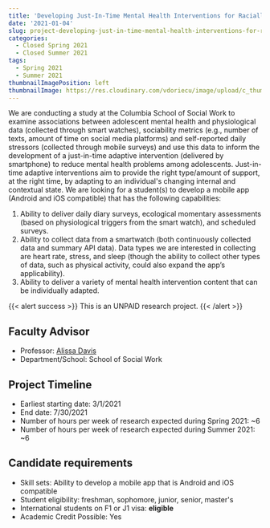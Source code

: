 ```yaml
---
title: 'Developing Just-In-Time Mental Health Interventions for Racially/Ethnically Diverse Adolescents'
date: '2021-01-04'
slug: project-developing-just-in-time-mental-health-interventions-for-racially-ethnically-diverse-adolescents
categories:
  - Closed Spring 2021
  - Closed Summer 2021
tags:
  - Spring 2021
  - Summer 2021
thumbnailImagePosition: left
thumbnailImage: https://res.cloudinary.com/vdoriecu/image/upload/c_thumb,w_200,g_face/v1579110178/construction_c6dqbd.png
---
```

We are conducting a study at the Columbia School of Social Work to examine associations between adolescent mental health and physiological data (collected through smart watches), sociability metrics (e.g., number of texts, amount of time on social media platforms) and self-reported daily stressors (collected through mobile surveys) and use this data to inform the development of a just-in-time adaptive intervention (delivered by smartphone) to reduce mental health problems among adolescents. Just-in-time adaptive interventions aim to provide the right type/amount of support, at the right time, by adapting to an individual's changing internal and contextual state. We are looking for a student(s) to develop a mobile app (Android and iOS compatible) that has the following capabilities:

<!--more-->

1)	Ability to deliver daily diary surveys, ecological momentary assessments (based on physiological triggers from the smart watch), and scheduled surveys.
2)	Ability to collect data from a smartwatch (both continuously collected data and summary API data). Data types we are interested in collecting are heart rate, stress, and sleep (though the ability to collect other types of data, such as physical activity, could also expand the app’s applicability).
3)	Ability to deliver a variety of mental health intervention content that can be individually adapted. 

{{< alert success >}}
This is an UNPAID research project.
{{< /alert >}}

## Faculty Advisor
+ Professor: [Alissa Davis](https://socialwork.columbia.edu/faculty-research/faculty/full-time/alissa-davis/)
+ Department/School: School of Social Work

## Project Timeline
+ Earliest starting date: 3/1/2021
+ End date: 7/30/2021
+ Number of hours per week of research expected during Spring 2021: ~6
+ Number of hours per week of research expected during Summer 2021: ~6

## Candidate requirements
+ Skill sets: Ability to develop a mobile app that is Android and iOS compatible
+ Student eligibility: freshman, sophomore, junior, senior, master's
+ International students on F1 or J1 visa: **eligible**
+ Academic Credit Possible: Yes

